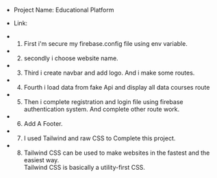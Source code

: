 - Project Name: Educational Platform
- Link:

 - 1. First i'm secure my firebase.config file using env variable.

 - 2. secondly i choose website name.

 - 3. Third i create navbar and add logo. And i make some routes.
 - 4. Fourth i load data from fake Api and display all data courses route
 - 5. Then i complete registration and login file using firebase authentication system.   And complete other route work. 
 - 6. Add A Footer.
 - 7. I used Tailwind and raw CSS to Complete this project.
 - 8. Tailwind CSS can be used to make websites in the fastest and the easiest way.       
      Tailwind CSS is basically a utility-first CSS.  
